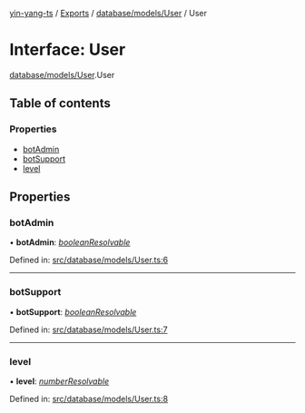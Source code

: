 [yin-yang-ts](../README.md) / [Exports](../modules.md) / [database/models/User](../modules/database_models_user.md) / User

# Interface: User

[database/models/User](../modules/database_models_user.md).User

## Table of contents

### Properties

- [botAdmin](database_models_user.user.md#botadmin)
- [botSupport](database_models_user.user.md#botsupport)
- [level](database_models_user.user.md#level)

## Properties

### botAdmin

• **botAdmin**: [*booleanResolvable*](../modules/util_constants.md#booleanresolvable)

Defined in: [src/database/models/User.ts:6](https://github.com/DetroitWhiskey136/ying-yang-ts/blob/112e06c/src/database/models/User.ts#L6)

___

### botSupport

• **botSupport**: [*booleanResolvable*](../modules/util_constants.md#booleanresolvable)

Defined in: [src/database/models/User.ts:7](https://github.com/DetroitWhiskey136/ying-yang-ts/blob/112e06c/src/database/models/User.ts#L7)

___

### level

• **level**: [*numberResolvable*](../modules/util_constants.md#numberresolvable)

Defined in: [src/database/models/User.ts:8](https://github.com/DetroitWhiskey136/ying-yang-ts/blob/112e06c/src/database/models/User.ts#L8)
